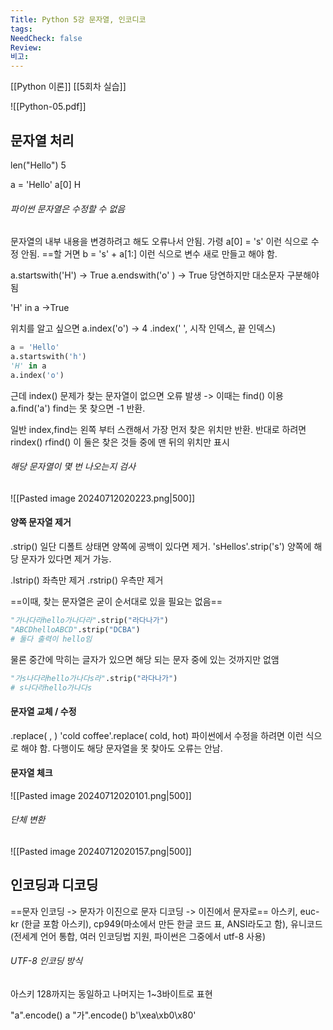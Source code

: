 ```yaml
---
Title: Python 5강 문자열, 인코디코
tags: 
NeedCheck: false
Review: 
비고:
---
```

[[Python 이론]]
[[5회차 실습]]

![[Python-05.pdf]]
## 문자열 처리

len("Hello")
5

a = 'Hello'
a\[0]
H

###### 파이썬 문자열은 수정할 수 없음
문자열의 내부 내용을 변경하려고 해도 오류나서 안됨.
가령 a\[0] = 's' 이런 식으로 수정 안됨.
==할 거면 b = 's' + a[1:] 이런 식으로 변수 새로 만들고 해야 함.

a.startswith('H') -> True
a.endswith('o' )  -> True
당연하지만 대소문자 구분해야 됨

'H' in a ->True

위치를 알고 싶으면
a.index('o') -> 4
.index(' ', 시작 인덱스, 끝 인덱스)
```python
a = 'Hello'
a.startswith('h')
'H' in a
a.index('o')
```

근데 index() 문제가 찾는 문자열이 없으면 오류 발생
-> 이때는 find() 이용
a.find('a')
find는 못 찾으면 -1 반환.

일반 index,find는 왼쪽 부터 스캔해서 가장 먼저 찾은 위치만 반환.
반대로 하려면
rindex()
rfind()
이 둘은 찾은 것들 중에 맨 뒤의 위치만 표시

###### 해당 문자열이 몇 번 나오는지 검사
![[Pasted image 20240712020223.png|500]]
#### 양쪽 문자열 제거
.strip()
일단 디폴트 상태면 양쪽에 공백이 있다면 제거.
'sHellos'.strip('s')
양쪽에 해당 문자가 있다면 제거 가능.

.lstrip() 좌측만 제거
.rstrip() 우측만 제거

==이때, 찾는 문자열은 굳이 순서대로 있을 필요는 없음==
```python
"가나다라hello가나다라".strip("라다나가")
"ABCDhelloABCD".strip("DCBA")
# 둘다 출력이 hello임
```
물론 중간에 막히는 글자가 있으면 해당 되는 문자 중에 있는 것까지만 없앰
```python
"가s나다라hello가나다s라".strip("라다나가")
# s나다라hello가나다s
```
#### 문자열 교체 / 수정
.replace( , )
'cold coffee'.replace( cold, hot)
파이썬에서 수정을 하려면 이런 식으로 해야 함.
다행이도 해당 문자열을 못 찾아도 오류는 안남.

#### 문자열 체크
![[Pasted image 20240712020101.png|500]]
###### 단체 변환
![[Pasted image 20240712020157.png|500]]

## 인코딩과 디코딩
==문자 인코딩 -> 문자가 이진으로
문자 디코딩 -> 이진에서 문자로==
아스키, euc-kr (한글 포함 아스키), cp949(마소에서 만든 한글 코드 표, ANSI라도고 함),
유니코드(전세계 언어 통합, 여러 인코딩법 지원, 파이썬은 그중에서 utf-8 사용)

###### UTF-8 인코딩 방식
아스키 128까지는 동일하고 나머지는 1~3바이트로 표현

"a".encode()
a
"가".encode()
b'\xea\xb0\x80'


